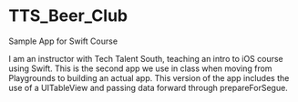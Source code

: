 # TTS_Beer_Club
Sample App for Swift Course

I am an instructor with Tech Talent South, teaching an intro to iOS course using Swift. This is the second app we use in class when moving from Playgrounds to building an actual app. This version of the app includes the use of a UITableView and passing data forward through prepareForSegue.
